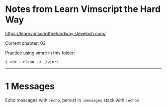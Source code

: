 # Notes from Learn Vimscript the Hard Way

https://learnvimscriptthehardway.stevelosh.com/

Current chapter: 02

Practice using vimrc in this folder:

```shell
$ vim --clean -u ./vimrc
```

---

# 1 Messages

Echo messages with `:echo`, persist in `:messages` stack with `:echom`

#
